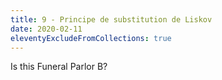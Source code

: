 ```yaml
---
title: 9 - Principe de substitution de Liskov
date: 2020-02-11
eleventyExcludeFromCollections: true
---
```


Is this Funeral Parlor B?
